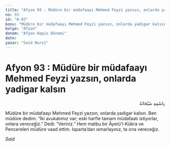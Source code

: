 ```yaml
---
title: "Afyon 93 : Müdüre bir müdafaayı Mehmed Feyzi yazsın, onlarda yadigar kalsın"
no: 93
id: "A-93"
konu: "Müdüre bir müdafaayı Mehmed Feyzi yazsın, onlarda yadigar kalsın"
bolge: "Afyon"
donem: "Afyon Hapis Dönemi"
date: 
yazar: "Said Nursî"
---
```


# Afyon 93 : Müdüre bir müdafaayı Mehmed Feyzi yazsın, onlarda yadigar kalsın

<p class="arabic" dir="rtl" title="Meal: “Her türlü noksan sıfatlardan yüce olan Allah’ın adıyla.”">بِاسْمِهِ سُبْحَانَهُ</p>

Müdüre bir müdafaayı Mehmed Feyzi yazsın, onlarda yadigar kalsın. Ben müdüre dedim: “İki avukatımız var; eski harfle tamam müdafaatı istiyorlar, onlara vereceğiz.” Dedi: “Veriniz.” Hem matbu bir Âyetü’l-Kübra ve Pencereleri müdüre vaad ettim. Isparta’dan ısmarlayınız, ta ona vereceğiz.

*Said*
